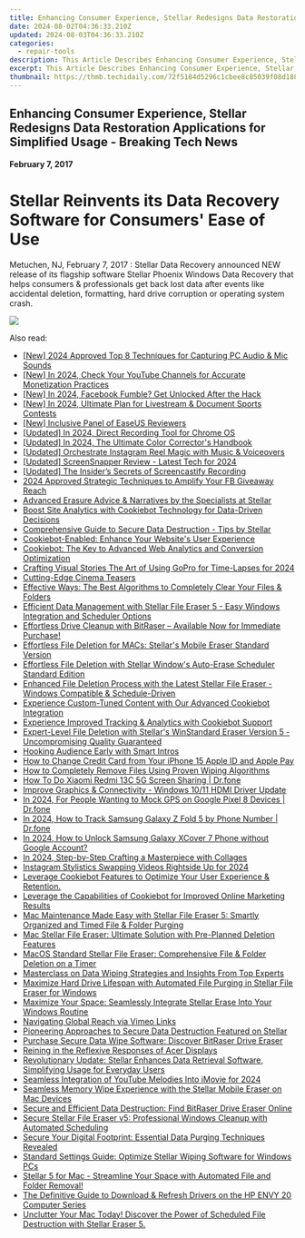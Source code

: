 ```yaml
---
title: Enhancing Consumer Experience, Stellar Redesigns Data Restoration Applications for Simplified Usage - Breaking Tech News
date: 2024-08-02T04:36:33.210Z
updated: 2024-08-03T04:36:33.210Z
categories:
  - repair-tools
description: This Article Describes Enhancing Consumer Experience, Stellar Redesigns Data Restoration Applications for Simplified Usage - Breaking Tech News
excerpt: This Article Describes Enhancing Consumer Experience, Stellar Redesigns Data Restoration Applications for Simplified Usage - Breaking Tech News
thumbnail: https://thmb.techidaily.com/72f5184d5296c1cbee8c85039f08d18862c38c7bcca88e3aaa3f5eb78673eb91.png
---
```


## Enhancing Consumer Experience, Stellar Redesigns Data Restoration Applications for Simplified Usage - Breaking Tech News

**February 7, 2017**

# **Stellar Reinvents its Data Recovery Software for Consumers' Ease of Use**

Metuchen, NJ, February 7, 2017 : Stellar Data Recovery announced NEW release of its flagship software Stellar Phoenix Windows Data Recovery that helps consumers & professionals get back lost data after events like accidental deletion, formatting, hard drive corruption or operating system crash.


<ins class="adsbygoogle"
     style="display:block"
     data-ad-format="autorelaxed"
     data-ad-client="ca-pub-7571918770474297"
     data-ad-slot="1223367746"></ins>



<ins class="adsbygoogle"
     style="display:block"
     data-ad-client="ca-pub-7571918770474297"
     data-ad-slot="8358498916"
     data-ad-format="auto"
     data-full-width-responsive="true"></ins>



<!-- affiliate ads begin -->
<a href="https://store.iobit.com/order/checkout.php?PRODS=1468905&QTY=1&AFFILIATE=108875&CART=1"><img src="https://secure.avangate.com/images/merchant/184260348236f9554fe9375772ff966e/ascscan_728x90.png" border="0"></a>
<!-- affiliate ads end -->
<span class="atpl-alsoreadstyle">Also read:</span>
<div><ul>
<li><a href="https://visual-screen-recording.techidaily.com/new-2024-approved-top-8-techniques-for-capturing-pc-audio-and-mic-sounds/"><u>[New] 2024 Approved  Top 8 Techniques for Capturing PC Audio & Mic Sounds</u></a></li>
<li><a href="https://facebook-video-footage.techidaily.com/new-in-2024-check-your-youtube-channels-for-accurate-monetization-practices/"><u>[New] In 2024, Check Your YouTube Channels for Accurate Monetization Practices</u></a></li>
<li><a href="https://facebook-video-recording.techidaily.com/new-in-2024-facebook-fumble-get-unlocked-after-the-hack/"><u>[New] In 2024, Facebook Fumble? Get Unlocked After the Hack</u></a></li>
<li><a href="https://screen-capture.techidaily.com/new-in-2024-ultimate-plan-for-livestream-and-document-sports-contests/"><u>[New] In 2024, Ultimate Plan for Livestream & Document Sports Contests</u></a></li>
<li><a href="https://remote-screen-capture.techidaily.com/new-inclusive-panel-of-easeus-reviewers/"><u>[New] Inclusive Panel of EaseUS Reviewers</u></a></li>
<li><a href="https://video-screen-grab.techidaily.com/updated-in-2024-direct-recording-tool-for-chrome-os/"><u>[Updated] In 2024, Direct Recording Tool for Chrome OS</u></a></li>
<li><a href="https://vp-tips.techidaily.com/updated-in-2024-the-ultimate-color-correctors-handbook/"><u>[Updated] In 2024, The Ultimate Color Corrector's Handbook</u></a></li>
<li><a href="https://instagram-video-recordings.techidaily.com/updated-orchestrate-instagram-reel-magic-with-music-and-voiceovers/"><u>[Updated] Orchestrate Instagram Reel Magic with Music & Voiceovers</u></a></li>
<li><a href="https://remote-screen-capture.techidaily.com/updated-screensnapper-review-latest-tech-for-2024/"><u>[Updated] ScreenSnapper Review - Latest Tech for 2024</u></a></li>
<li><a href="https://desktop-recording.techidaily.com/updated-the-insiders-secrets-of-screencastify-recording/"><u>[Updated] The Insider’s Secrets of Screencastify Recording</u></a></li>
<li><a href="https://some-guidance.techidaily.com/2024-approved-strategic-techniques-to-amplify-your-fb-giveaway-reach/"><u>2024 Approved  Strategic Techniques to Amplify Your FB Giveaway Reach</u></a></li>
<li><a href="https://data-safeguard.techidaily.com/advanced-erasure-advice-and-narratives-by-the-specialists-at-stellar/"><u>Advanced Erasure Advice & Narratives by the Specialists at Stellar</u></a></li>
<li><a href="https://data-safeguard.techidaily.com/boost-site-analytics-with-cookiebot-technology-for-data-driven-decisions/"><u>Boost Site Analytics with Cookiebot Technology for Data-Driven Decisions</u></a></li>
<li><a href="https://data-safeguard.techidaily.com/comprehensive-guide-to-secure-data-destruction-tips-by-stellar/"><u>Comprehensive Guide to Secure Data Destruction - Tips by Stellar</u></a></li>
<li><a href="https://data-safeguard.techidaily.com/cookiebot-enabled-enhance-your-websites-user-experience/"><u>Cookiebot-Enabled: Enhance Your Website's User Experience</u></a></li>
<li><a href="https://data-safeguard.techidaily.com/cookiebot-the-key-to-advanced-web-analytics-and-conversion-optimization/"><u>Cookiebot: The Key to Advanced Web Analytics and Conversion Optimization</u></a></li>
<li><a href="https://fox-helps.techidaily.com/crafting-visual-stories-the-art-of-using-gopro-for-time-lapses-for-2024/"><u>Crafting Visual Stories  The Art of Using GoPro for Time-Lapses for 2024</u></a></li>
<li><a href="https://extra-hints.techidaily.com/cutting-edge-cinema-teasers/"><u>Cutting-Edge Cinema Teasers</u></a></li>
<li><a href="https://data-safeguard.techidaily.com/effective-ways-the-best-algorithms-to-completely-clear-your-files-and-folders/"><u>Effective Ways: The Best Algorithms to Completely Clear Your Files & Folders</u></a></li>
<li><a href="https://data-safeguard.techidaily.com/efficient-data-management-with-stellar-file-eraser-5-easy-windows-integration-and-scheduler-options/"><u>Efficient Data Management with Stellar File Eraser 5 - Easy Windows Integration and Scheduler Options</u></a></li>
<li><a href="https://data-safeguard.techidaily.com/1721202670688-effortless-drive-cleanup-with-bitraser-available-now-for-immediate-purchase/"><u>Effortless Drive Cleanup with BitRaser – Available Now for Immediate Purchase!</u></a></li>
<li><a href="https://data-safeguard.techidaily.com/effortless-file-deletion-for-macs-stellars-mobile-eraser-standard-version/"><u>Effortless File Deletion for MACs: Stellar's Mobile Eraser Standard Version</u></a></li>
<li><a href="https://data-safeguard.techidaily.com/effortless-file-deletion-with-stellar-windows-auto-erase-scheduler-standard-edition/"><u>Effortless File Deletion with Stellar Window's Auto-Erase Scheduler Standard Edition</u></a></li>
<li><a href="https://data-safeguard.techidaily.com/enhanced-file-deletion-process-with-the-latest-stellar-file-eraser-windows-compatible-and-schedule-driven/"><u>Enhanced File Deletion Process with the Latest Stellar File Eraser - Windows Compatible & Schedule-Driven</u></a></li>
<li><a href="https://data-safeguard.techidaily.com/experience-custom-tuned-content-with-our-advanced-cookiebot-integration/"><u>Experience Custom-Tuned Content with Our Advanced Cookiebot Integration</u></a></li>
<li><a href="https://data-safeguard.techidaily.com/experience-improved-tracking-and-analytics-with-cookiebot-support/"><u>Experience Improved Tracking & Analytics with Cookiebot Support</u></a></li>
<li><a href="https://data-safeguard.techidaily.com/expert-level-file-deletion-with-stellars-winstandard-eraser-version-5-uncompromising-quality-guaranteed/"><u>Expert-Level File Deletion with Stellar's WinStandard Eraser Version 5 - Uncompromising Quality Guaranteed</u></a></li>
<li><a href="https://extra-information.techidaily.com/hooking-audience-early-with-smart-intros/"><u>Hooking Audience Early with Smart Intros</u></a></li>
<li><a href="https://apple-account.techidaily.com/how-to-change-credit-card-from-your-iphone-15-apple-id-and-apple-pay-by-drfone-ios/"><u>How to Change Credit Card from Your iPhone 15 Apple ID and Apple Pay</u></a></li>
<li><a href="https://data-safeguard.techidaily.com/how-to-completely-remove-files-using-proven-wiping-algorithms/"><u>How to Completely Remove Files Using Proven Wiping Algorithms</u></a></li>
<li><a href="https://screen-mirror.techidaily.com/how-to-do-xiaomi-redmi-13c-5g-screen-sharing-drfone-by-drfone-android/"><u>How To Do Xiaomi Redmi 13C 5G Screen Sharing | Dr.fone</u></a></li>
<li><a href="https://driver-install.techidaily.com/improve-graphics-and-connectivity-windows-1011-hdmi-driver-update/"><u>Improve Graphics & Connectivity - Windows 10/11 HDMI Driver Update</u></a></li>
<li><a href="https://android-location.techidaily.com/in-2024-for-people-wanting-to-mock-gps-on-google-pixel-8-devices-drfone-by-drfone-virtual/"><u>In 2024, For People Wanting to Mock GPS on Google Pixel 8 Devices | Dr.fone</u></a></li>
<li><a href="https://android-location-track.techidaily.com/in-2024-how-to-track-samsung-galaxy-z-fold-5-by-phone-number-drfone-by-drfone-virtual-android/"><u>In 2024, How to Track Samsung Galaxy Z Fold 5 by Phone Number | Dr.fone</u></a></li>
<li><a href="https://android-unlock.techidaily.com/in-2024-how-to-unlock-samsung-galaxy-xcover-7-phone-without-google-account-by-drfone-android/"><u>In 2024, How to Unlock Samsung Galaxy XCover 7 Phone without Google Account?</u></a></li>
<li><a href="https://extra-skills.techidaily.com/in-2024-step-by-step-crafting-a-masterpiece-with-collages/"><u>In 2024, Step-by-Step  Crafting a Masterpiece with Collages</u></a></li>
<li><a href="https://instagram-video-recordings.techidaily.com/instagram-stylistics-swapping-videos-rightside-up-for-2024/"><u>Instagram Stylistics  Swapping Videos Rightside Up for 2024</u></a></li>
<li><a href="https://data-safeguard.techidaily.com/1721202719186-leverage-cookiebot-features-to-optimize-your-user-experience-and-retention/"><u>Leverage Cookiebot Features to Optimize Your User Experience & Retention.</u></a></li>
<li><a href="https://data-safeguard.techidaily.com/leverage-the-capabilities-of-cookiebot-for-improved-online-marketing-results/"><u>Leverage the Capabilities of Cookiebot for Improved Online Marketing Results</u></a></li>
<li><a href="https://data-safeguard.techidaily.com/mac-maintenance-made-easy-with-stellar-file-eraser-5-smartly-organized-and-timed-file-and-folder-purging/"><u>Mac Maintenance Made Easy with Stellar File Eraser 5: Smartly Organized and Timed File & Folder Purging</u></a></li>
<li><a href="https://data-safeguard.techidaily.com/mac-stellar-file-eraser-ultimate-solution-with-pre-planned-deletion-features/"><u>Mac Stellar File Eraser: Ultimate Solution with Pre-Planned Deletion Features</u></a></li>
<li><a href="https://data-safeguard.techidaily.com/macos-standard-stellar-file-eraser-comprehensive-file-and-folder-deletion-on-a-timer/"><u>MacOS Standard Stellar File Eraser: Comprehensive File & Folder Deletion on a Timer</u></a></li>
<li><a href="https://data-safeguard.techidaily.com/masterclass-on-data-wiping-strategies-and-insights-from-top-experts/"><u>Masterclass on Data Wiping Strategies and Insights From Top Experts</u></a></li>
<li><a href="https://data-safeguard.techidaily.com/maximize-hard-drive-lifespan-with-automated-file-purging-in-stellar-file-eraser-for-windows/"><u>Maximize Hard Drive Lifespan with Automated File Purging in Stellar File Eraser for Windows</u></a></li>
<li><a href="https://data-safeguard.techidaily.com/maximize-your-space-seamlessly-integrate-stellar-erase-into-your-windows-routine/"><u>Maximize Your Space: Seamlessly Integrate Stellar Erase Into Your Windows Routine</u></a></li>
<li><a href="https://vimeo-videos.techidaily.com/navigating-global-reach-via-vimeo-links/"><u>Navigating Global Reach via Vimeo Links</u></a></li>
<li><a href="https://data-safeguard.techidaily.com/pioneering-approaches-to-secure-data-destruction-featured-on-stellar/"><u>Pioneering Approaches to Secure Data Destruction Featured on Stellar</u></a></li>
<li><a href="https://data-safeguard.techidaily.com/purchase-secure-data-wipe-software-discover-bitraser-drive-eraser/"><u>Purchase Secure Data Wipe Software: Discover BitRaser Drive Eraser</u></a></li>
<li><a href="https://graphic-issues.techidaily.com/reining-in-the-reflexive-responses-of-acer-displays/"><u>Reining in the Reflexive Responses of Acer Displays</u></a></li>
<li><a href="https://data-safeguard.techidaily.com/revolutionary-update-stellar-enhances-data-retrieval-software-simplifying-usage-for-everyday-users/"><u>Revolutionary Update: Stellar Enhances Data Retrieval Software, Simplifying Usage for Everyday Users</u></a></li>
<li><a href="https://youtube-data.techidaily.com/ess-integration-of-youtube-melodies-into-imovie-for-2024/"><u>Seamless Integration of YouTube Melodies Into iMovie for 2024</u></a></li>
<li><a href="https://data-safeguard.techidaily.com/seamless-memory-wipe-experience-with-the-stellar-mobile-eraser-on-mac-devices/"><u>Seamless Memory Wipe Experience with the Stellar Mobile Eraser on Mac Devices</u></a></li>
<li><a href="https://data-safeguard.techidaily.com/secure-and-efficient-data-destruction-find-bitraser-drive-eraser-online/"><u>Secure and Efficient Data Destruction: Find BitRaser Drive Eraser Online</u></a></li>
<li><a href="https://data-safeguard.techidaily.com/secure-stellar-file-eraser-v5-professional-windows-cleanup-with-automated-scheduling/"><u>Secure Stellar File Eraser v5: Professional Windows Cleanup with Automated Scheduling</u></a></li>
<li><a href="https://data-safeguard.techidaily.com/secure-your-digital-footprint-essential-data-purging-techniques-revealed/"><u>Secure Your Digital Footprint: Essential Data Purging Techniques Revealed</u></a></li>
<li><a href="https://data-safeguard.techidaily.com/standard-settings-guide-optimize-stellar-wiping-software-for-windows-pcs/"><u>Standard Settings Guide: Optimize Stellar Wiping Software for Windows PCs</u></a></li>
<li><a href="https://data-safeguard.techidaily.com/stellar-5-for-mac-streamline-your-space-with-automated-file-and-folder-removal/"><u>Stellar 5 for Mac - Streamline Your Space with Automated File and Folder Removal!</u></a></li>
<li><a href="https://driver-error.techidaily.com/the-definitive-guide-to-download-and-refresh-drivers-on-the-hp-envy-20-computer-series/"><u>The Definitive Guide to Download & Refresh Drivers on the HP ENVY 20 Computer Series</u></a></li>
<li><a href="https://data-safeguard.techidaily.com/unclutter-your-mac-today-discover-the-power-of-scheduled-file-destruction-with-stellar-eraser-5/"><u>Unclutter Your Mac Today! Discover the Power of Scheduled File Destruction with Stellar Eraser 5.</u></a></li>
</ul></div>
